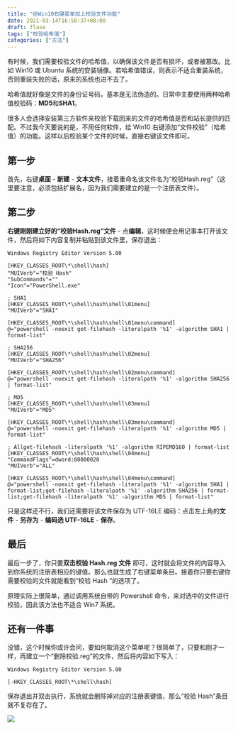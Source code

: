 ```yaml
---
title: "给Win10右键菜单加上校验文件功能"
date: 2021-03-14T16:50:37+08:00
draft: flase
tags: ["校验哈希值"]
categories: ["方法"]
---
```


有时候，我们需要校验文件的哈希值，以确保该文件是否有损坏，或者被篡改。比如 Win10 或 Ubuntu 系统的安装镜像。若哈希值错误，则表示不适合重装系统，否则重装失败的话，原来的系统也进不去了。

哈希值就好像是文件的身份证号码，基本是无法伪造的。日常中主要使用两种哈希值校验码：**MD5**和**SHA1**。

很多人会选择安装第三方软件来校验下载回来的文件的哈希值是否和站长提供的匹配。不过我今天要说的是，不用任何软件，给 Win10 右键添加“文件校验”（哈希值）的功能。这样以后校验某个文件的时候，直接右键该文件即可。

## 第一步

首先，右键**桌面** - **新建** - **文本文件**，接着重命名该文件名为“校验Hash.reg”（这里要注意，必须包括扩展名，因为我们需要建立的是一个注册表文件）。

## 第二步

**右键刚刚建立好的“校验Hash.reg”文件** - 点**编辑**，这时候便会用记事本打开该文件，然后将如下内容复制并粘贴到该文件里，保存退出：

```
Windows Registry Editor Version 5.00

[HKEY_CLASSES_ROOT\*\shell\hash]
"MUIVerb"="校验 Hash"
"SubCommands"=""
"Icon"="PowerShell.exe"

; SHA1
[HKEY_CLASSES_ROOT\*\shell\hash\shell\01menu]
"MUIVerb"="SHA1"

[HKEY_CLASSES_ROOT\*\shell\hash\shell\01menu\command]
@="powershell -noexit get-filehash -literalpath '%1' -algorithm SHA1 | format-list"

; SHA256
[HKEY_CLASSES_ROOT\*\shell\hash\shell\02menu]
"MUIVerb"="SHA256"

[HKEY_CLASSES_ROOT\*\shell\hash\shell\02menu\command]
@="powershell -noexit get-filehash -literalpath '%1' -algorithm SHA256 | format-list"

; MD5
[HKEY_CLASSES_ROOT\*\shell\hash\shell\03menu]
"MUIVerb"="MD5"

[HKEY_CLASSES_ROOT\*\shell\hash\shell\03menu\command]
@="powershell -noexit get-filehash -literalpath '%1' -algorithm MD5 | format-list"

; Allget-filehash -literalpath '%1' -algorithm RIPEMD160 | format-list
[HKEY_CLASSES_ROOT\*\shell\hash\shell\04menu]
"CommandFlags"=dword:00000020
"MUIVerb"="ALL"

[HKEY_CLASSES_ROOT\*\shell\hash\shell\04menu\command]
@="powershell -noexit get-filehash -literalpath '%1' -algorithm SHA1 | format-list;get-filehash -literalpath '%1' -algorithm SHA256 | format-list;get-filehash -literalpath '%1' -algorithm MD5 | format-list"
```

只是这样还不行，我们还需要将该文件保存为 UTF-16LE 编码：点击左上角的**文件** - **另存为** - **编码选 UTF-16LE** - **保存**。

## 最后

最后一步了，你只要**双击校验 Hash.reg 文件** 即可，这时就会将文件的内容导入到你系统的注册表相应的键值。那么也就生成了右键菜单条目。接着你只要右键你需要校验的文件就能看到“校验 Hash ”的选项了。

原理实际上很简单，通过调用系统自带的 Powershell 命令，来对选中的文件进行校验，因此该方法也不适合 Win7 系统。

## 还有一件事

没错，这个时候你或许会问，要如何取消这个菜单呢？很简单了，只要和刚才一样，再建立一个“删除校验.reg”的文件，然后将内容如下写入：

```
Windows Registry Editor Version 5.00

[-HKEY_CLASSES_ROOT\*\shell\hash]
```

保存退出并双击执行，系统就会删除掉对应的注册表键值，那么“校验 Hash”条目就不复存在了。

![](https://testingcf.jsdelivr.net/gh/nanjishen/nanjishen/img/gzh-end.png)
